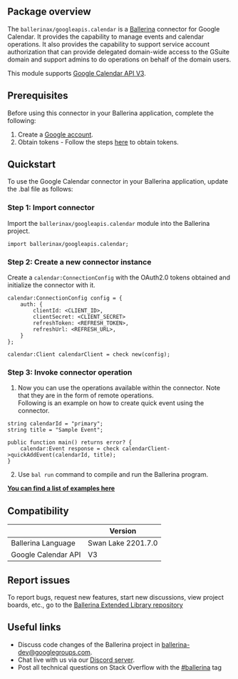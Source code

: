 ## Package overview
The `ballerinax/googleapis.calendar` is a [Ballerina](https://ballerina.io/) connector for Google Calendar. It provides the capability to manage events and calendar operations. It also provides the capability to support service account authorization that can provide delegated domain-wide access to the GSuite domain and support admins to do operations on behalf of the domain users.

This module supports [Google Calendar API V3](https://developers.google.com/calendar/api).

## Prerequisites
Before using this connector in your Ballerina application, complete the following:
1. Create a [Google account](https://accounts.google.com/signup/v2/webcreateaccount?utm_source=ga-ob-search&utm_medium=google-account&flowName=GlifWebSignIn&flowEntry=SignUp).
2. Obtain tokens - Follow the steps [here](https://developers.google.com/identity/protocols/oauth2) to obtain tokens.

## Quickstart
To use the Google Calendar connector in your Ballerina application, update the .bal file as follows:

### Step 1: Import connector
Import the `ballerinax/googleapis.calendar` module into the Ballerina project.
```ballerina
import ballerinax/googleapis.calendar;
```

### Step 2: Create a new connector instance
Create a `calendar:ConnectionConfig` with the OAuth2.0 tokens obtained and initialize the connector with it.

```ballerina
calendar:ConnectionConfig config = {
    auth: {
        clientId: <CLIENT_ID>,
        clientSecret: <CLIENT_SECRET>
        refreshToken: <REFRESH_TOKEN>,
        refreshUrl: <REFRESH_URL>,
    }
};

calendar:Client calendarClient = check new(config);
```

### Step 3: Invoke connector operation
1. Now you can use the operations available within the connector. Note that they are in the form of remote operations.  
Following is an example on how to create quick event using the connector.

```ballerina
string calendarId = "primary";
string title = "Sample Event";

public function main() returns error? {
    calendar:Event response = check calendarClient->quickAddEvent(calendarId, title);
}
``` 
2. Use `bal run` command to compile and run the Ballerina program.

**[You can find a list of examples here](https://github.com/ballerina-platform/module-ballerinax-googleapis.calendar/tree/master/examples)**

## Compatibility
|                     | Version            |
|---------------------|--------------------|
| Ballerina Language  | Swan Lake 2201.7.0 |
| Google Calendar API | V3                 |

## Report issues
To report bugs, request new features, start new discussions, view project boards, etc., go to the [Ballerina Extended Library repository](https://github.com/ballerina-platform/ballerina-extended-library)

## Useful links
- Discuss code changes of the Ballerina project in [ballerina-dev@googlegroups.com](mailto:ballerina-dev@googlegroups.com).
- Chat live with us via our [Discord server](https://discord.gg/ballerinalang).
- Post all technical questions on Stack Overflow with the [#ballerina](https://stackoverflow.com/questions/tagged/ballerina) tag
